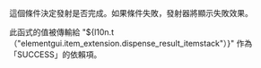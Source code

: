 這個條件決定發射是否完成。如果條件失敗，發射器將顯示失敗效果。

此函式的值被傳輸給 "${l10n.t（"elementgui.item_extension.dispense_result_itemstack"）}" 作為「SUCCESS」的依賴項。